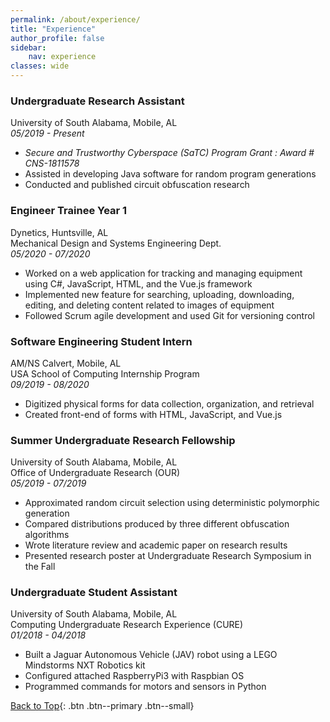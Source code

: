 ```yaml
---
permalink: /about/experience/
title: "Experience"
author_profile: false
sidebar:
    nav: experience
classes: wide
---
```


### Undergraduate Research Assistant

University of South Alabama, Mobile, AL\
*05/2019 - Present*
- *Secure and Trustworthy Cyberspace (SaTC) Program Grant : Award # CNS-1811578*
- Assisted in developing Java software for random program generations
- Conducted and published circuit obfuscation research

### Engineer Trainee Year 1

Dynetics, Huntsville, AL\
Mechanical Design and Systems Engineering Dept.\
*05/2020 - 07/2020*
- Worked on a web application for tracking and managing equipment using C#, JavaScript, HTML, and the Vue.js framework
- Implemented new feature for searching, uploading, downloading, editing, and deleting content related to images of equipment
- Followed Scrum agile development and used Git for versioning control

### Software Engineering Student Intern

AM/NS Calvert, Mobile, AL\
USA School of Computing Internship Program\
*09/2019 - 08/2020*
- Digitized physical forms for data collection, organization, and retrieval
- Created front-end of forms with HTML, JavaScript, and Vue.js

### Summer Undergraduate Research Fellowship

University of South Alabama, Mobile, AL\
Office of Undergraduate Research (OUR)\
*05/2019 - 07/2019*
- Approximated random circuit selection using deterministic polymorphic generation
- Compared distributions produced by three different obfuscation algorithms
- Wrote literature review and academic paper on research results
- Presented research poster at Undergraduate Research Symposium in the Fall

### Undergraduate Student Assistant

University of South Alabama, Mobile, AL\
Computing Undergraduate Research Experience (CURE)\
*01/2018 - 04/2018*
- Built a Jaguar Autonomous Vehicle (JAV) robot using a LEGO Mindstorms NXT Robotics kit
- Configured attached RaspberryPi3 with Raspbian OS
- Programmed commands for motors and sensors in Python

[Back to Top](#top){: .btn .btn--primary .btn--small}